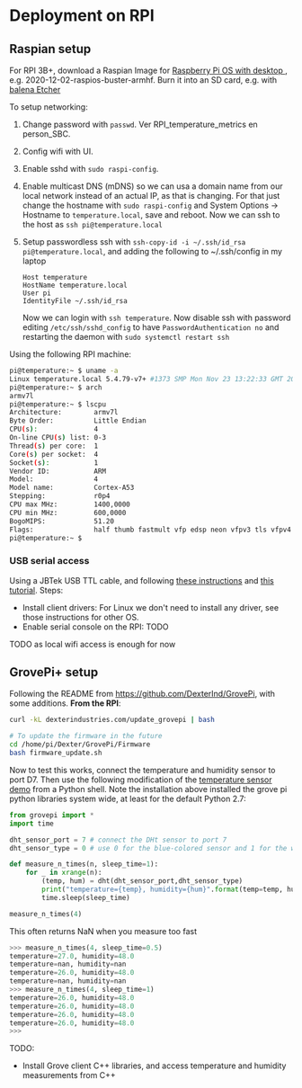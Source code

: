 # Deployment on RPI

## Raspian setup

For RPI 3B+, download a Raspian Image for [Raspberry Pi OS with desktop ](https://www.raspberrypi.org/software/operating-systems/), e.g. 2020-12-02-raspios-buster-armhf. Burn it into an SD card, e.g. with [balena Etcher](https://www.balena.io/etcher/)

To setup networking:

1. Change password with `passwd`. Ver RPI_temperature_metrics en person_SBC.
2. Config wifi with UI.
3. Enable sshd with `sudo raspi-config`.
4. Enable multicast DNS (mDNS) so we can usa a domain name from our local network instead of an actual IP, as that is changing. For that just change the hostname with `sudo raspi-config` and System Options -> Hostname to `temperature.local`, save and reboot. Now we can ssh to the host as `ssh pi@temperature.local` 
5. Setup passwordless ssh with `ssh-copy-id -i ~/.ssh/id_rsa pi@temperature.local`, and adding the following to ~/.ssh/config in my laptop

      ```
      Host temperature
      HostName temperature.local
      User pi
      IdentityFile ~/.ssh/id_rsa
      ```

      Now we can login with `ssh temperature`. Now disable ssh with password editing `/etc/ssh/sshd_config` to have `PasswordAuthentication no` and restarting the daemon with `sudo systemctl restart ssh` 

Using the following RPI machine:

```bash
pi@temperature:~ $ uname -a
Linux temperature.local 5.4.79-v7+ #1373 SMP Mon Nov 23 13:22:33 GMT 2020 armv7l GNU/Linux
pi@temperature:~ $ arch
armv7l
pi@temperature:~ $ lscpu 
Architecture:        armv7l
Byte Order:          Little Endian
CPU(s):              4
On-line CPU(s) list: 0-3
Thread(s) per core:  1
Core(s) per socket:  4
Socket(s):           1
Vendor ID:           ARM
Model:               4
Model name:          Cortex-A53
Stepping:            r0p4
CPU max MHz:         1400,0000
CPU min MHz:         600,0000
BogoMIPS:            51.20
Flags:               half thumb fastmult vfp edsp neon vfpv3 tls vfpv4 idiva idivt vfpd32 lpae evtstrm crc32
pi@temperature:~ $
```

### USB serial access

Using a JBTek USB TTL cable, and following [these instructions](https://www.adafruit.com/product/954) and [this tutorial](https://learn.adafruit.com/adafruits-raspberry-pi-lesson-5-using-a-console-cable). Steps:

- Install client drivers: For Linux we don't need to install any driver, see those instructions for other OS. 
- Enable serial console on the RPI: TODO

TODO as local wifi access is enough for now

## GrovePi+ setup

Following the README from https://github.com/DexterInd/GrovePi, with some additions. __From the RPI__:

```bash
curl -kL dexterindustries.com/update_grovepi | bash

# To update the firmware in the future 
cd /home/pi/Dexter/GrovePi/Firmware
bash firmware_update.sh
```

Now to test this works, connect the temperature and humidity sensor to port D7. Then use the following modification of the [temperature sensor demo](https://github.com/DexterInd/GrovePi/blob/master/Projects/Home_Weather_Display/Home_Weather_Display.py) from a Python shell. Note the installation above installed the grove pi python libraries system wide, at least for the default Python 2.7:

```python
from grovepi import *
import time

dht_sensor_port = 7 # connect the DHt sensor to port 7
dht_sensor_type = 0 # use 0 for the blue-colored sensor and 1 for the white-colored sensor

def measure_n_times(n, sleep_time=1):
    for _ in xrange(n):
        (temp, hum) = dht(dht_sensor_port,dht_sensor_type)
        print("temperature={temp}, humidity={hum}".format(temp=temp, hum=hum))
        time.sleep(sleep_time)

measure_n_times(4)
```

This often returns NaN when you measure too fast

```python 
>>> measure_n_times(4, sleep_time=0.5)
temperature=27.0, humidity=48.0
temperature=nan, humidity=nan
temperature=26.0, humidity=48.0
temperature=nan, humidity=nan
>>> measure_n_times(4, sleep_time=1)
temperature=26.0, humidity=48.0
temperature=26.0, humidity=48.0
temperature=26.0, humidity=48.0
temperature=26.0, humidity=48.0
>>> 
```

TODO:

- Install Grove client C++ libraries, and access temperature and humidity measurements from C++
